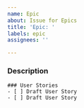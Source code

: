 ```yaml
---
name: Epic
about: Issue for Epics
title: 'Epic: '
labels: epic
assignees: ''

---
```


### Description

```[tasklist]
### User Stories
- [ ] Draft User Story
- [ ] Draft User Story
``` 
